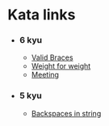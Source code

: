 # Kata links
- ### 6 kyu
  - [Valid Braces](https://www.codewars.com/kata/5277c8a221e209d3f6000b56)
  - [Weight for weight](https://www.codewars.com/kata/55c6126177c9441a570000cc)
  - [Meeting](https://www.codewars.com/kata/59df2f8f08c6cec835000012)
- ### 5 kyu
  - [Backspaces in string](https://www.codewars.com/kata/5727bb0fe81185ae62000ae3)